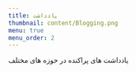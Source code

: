 ```yaml
---
title: یادداشت
thumbnail: content/Blogging.png
menu: true
menu_order: 2
---
```


یادداشت های پراکنده در حوزه های مختلف
